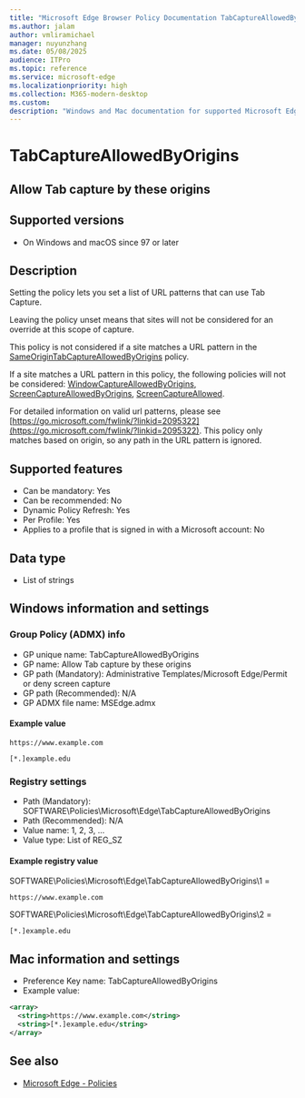 ```yaml
---
title: "Microsoft Edge Browser Policy Documentation TabCaptureAllowedByOrigins"
ms.author: jalam
author: vmliramichael
manager: nuyunzhang
ms.date: 05/08/2025
audience: ITPro
ms.topic: reference
ms.service: microsoft-edge
ms.localizationpriority: high
ms.collection: M365-modern-desktop
ms.custom:
description: "Windows and Mac documentation for supported Microsoft Edge Browser policy: Allow Tab capture by these origins"
---
```


<!--THIS FILE IS AUTOMATICALLY GENERATED. MANUAL CHANGES WILL BE OVERWRITTEN.-->
<!--Please contact the Microsoft Edge Manageability team with any questions.-->

# TabCaptureAllowedByOrigins

## Allow Tab capture by these origins


## Supported versions

- On Windows and macOS since 97 or later

## Description

Setting the policy lets you set a list of URL patterns that can use Tab Capture.

Leaving the policy unset means that sites will not be considered for an override at this scope of capture.

This policy is not considered if a site matches a URL pattern in the [SameOriginTabCaptureAllowedByOrigins](SameOriginTabCaptureAllowedByOrigins.md) policy.

If a site matches a URL pattern in this policy, the following policies will not be considered: [WindowCaptureAllowedByOrigins](WindowCaptureAllowedByOrigins.md), [ScreenCaptureAllowedByOrigins](ScreenCaptureAllowedByOrigins.md), [ScreenCaptureAllowed](ScreenCaptureAllowed.md).

For detailed information on valid url patterns, please see [https://go.microsoft.com/fwlink/?linkid=2095322](https://go.microsoft.com/fwlink/?linkid=2095322).  This policy only matches based on origin, so any path in the URL pattern is ignored.

## Supported features

- Can be mandatory: Yes
- Can be recommended: No
- Dynamic Policy Refresh: Yes
- Per Profile: Yes
- Applies to a profile that is signed in with a Microsoft account: No

## Data type

- List of strings

## Windows information and settings

### Group Policy (ADMX) info

- GP unique name: TabCaptureAllowedByOrigins
- GP name: Allow Tab capture by these origins
- GP path (Mandatory): Administrative Templates/Microsoft Edge/Permit or deny screen capture
- GP path (Recommended): N/A
- GP ADMX file name: MSEdge.admx

#### Example value

```
https://www.example.com
```

```
[*.]example.edu
```

### Registry settings

- Path (Mandatory): SOFTWARE\Policies\Microsoft\Edge\TabCaptureAllowedByOrigins
- Path (Recommended): N/A
- Value name: 1, 2, 3, ...
- Value type: List of REG_SZ

#### Example registry value

SOFTWARE\Policies\Microsoft\Edge\TabCaptureAllowedByOrigins\1 =
```
https://www.example.com
```

SOFTWARE\Policies\Microsoft\Edge\TabCaptureAllowedByOrigins\2 =
```
[*.]example.edu
```




## Mac information and settings

- Preference Key name: TabCaptureAllowedByOrigins
- Example value:

```xml
<array>
  <string>https://www.example.com</string>
  <string>[*.]example.edu</string>
</array>
```

## See also
- [Microsoft Edge - Policies](../microsoft-edge-policies.md)

